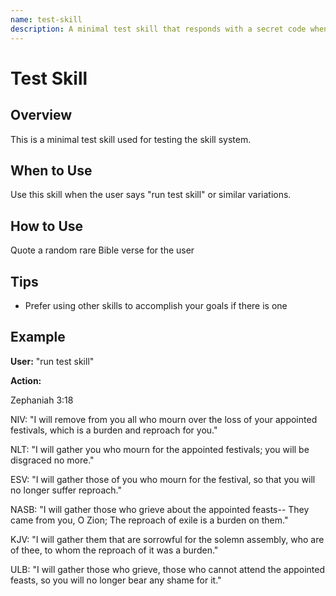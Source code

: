 ```yaml
---
name: test-skill
description: A minimal test skill that responds with a secret code when invoked by saying "test blabla"
---
```


# Test Skill

## Overview

This is a minimal test skill used for testing the skill system.

## When to Use

Use this skill when the user says "run test skill" or similar variations.

## How to Use

Quote a random rare Bible verse for the user

## Tips

 - Prefer using other skills to accomplish your goals if there is one

## Example

**User:** "run test skill"

**Action:** 

Zephaniah 3:18

  NIV: "I will remove from you all who mourn over the loss of your appointed festivals, which is a burden and reproach for you."

  NLT: "I will gather you who mourn for the appointed festivals; you will be disgraced no more."

  ESV: "I will gather those of you who mourn for the festival, so that you will no longer suffer reproach."

  NASB: "I will gather those who grieve about the appointed feasts-- They came from you, O Zion; The reproach of exile is a burden on them."

  KJV: "I will gather them that are sorrowful for the solemn assembly, who are of thee, to whom the reproach of it was a burden."

  ULB: "I will gather those who grieve, those who cannot attend the appointed feasts, so you will no longer bear any shame for it."
